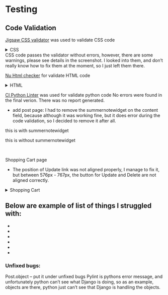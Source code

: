 # **Testing**

## **Code Validation**

[Jigsaw CSS validator](https://jigsaw.w3.org/css-validator/) was used to validate CSS code

<details>
<summary>CSS</summary>
<img src="">
<summary>CSS warnings</summary>
<img src="">
</details>
CSS code passes the validator without errors, however, there are some warnings, please see details in the screenshot. I looked into them, and don’t really know how to fix them at the moment, so I just left them there.

[Nu Html checker](https://validator.nu/) for validate HTML code

<details><summary>HTML</summary>
<summary>index.html</summary>
<img src="">
<summary>contact.html</summary>
<img src="">
<summary>all_posts.html</summary>
<img src="">
<summary>signup.html</summary>
<img src="">
<summary>login.html</summary>
<img src="">
<summary>logout.html</summary>
<img src="">
<summary>shared_posts.html</summary>
<img src="">
<summary>add_post.html</summary>
<img src="">
<summary>update_post.html</summary>
<img src="">
<summary>delete_post.html</summary>
<img src="">
</details>

[CI Python Linter](https://pep8ci.herokuapp.com/) was used for validate python code
No errors were found in the final verion. There was no report generated.

- add post page: I had to remove the summernotewidget on the content field, because although it was working fine, but it does error during the code validation, so I decided to remove it after all.

this is with summernotewidget
<img src="">

this is without summernotewidget

<img src="">

Shopping Cart page

- The position of Update link was not aligned properly, I manage to fix it, but between 576px - 767px, the button for Update and Delete are not aligned correctly.
<details><summary>Shopping Cart</summary>
<img src="static/readme/bug-shopping-cart.jpg" width="800">
</details>

## Below are example of list of things I struggled with:

-
-
-
-
-
-

### **Unfixed bugs:**

Post.object – put it under unfixed bugs Pylint is pythons error message, and unfortunately python can’t see what Django is doing, so as an example, objects are there, python just can’t see that Django is handling the objects.
